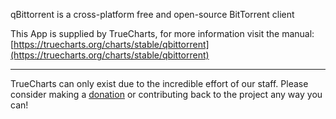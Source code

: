 qBittorrent is a cross-platform free and open-source BitTorrent client

This App is supplied by TrueCharts, for more information visit the manual: [https://truecharts.org/charts/stable/qbittorrent](https://truecharts.org/charts/stable/qbittorrent)

---

TrueCharts can only exist due to the incredible effort of our staff.
Please consider making a [donation](https://truecharts.org/sponsor) or contributing back to the project any way you can!
